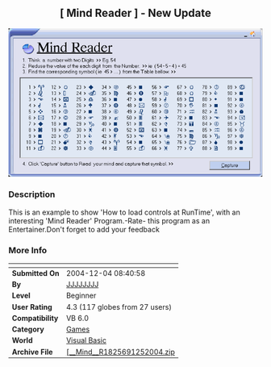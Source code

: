 ﻿<div align="center">

## \[  Mind  Reader  \] \- New Update

<img src="PIC20041251414038.gif">
</div>

### Description

This is an example to show 'How to load controls at RunTime', with an interesting 'Mind Reader' Program.-Rate- this program as an Entertainer.Don't forget to add your feedback
 
### More Info
 


<span>             |<span>
---                |---
**Submitted On**   |2004-12-04 08:40:58
**By**             |[JJJJJJJJ](https://github.com/Planet-Source-Code/PSCIndex/blob/master/ByAuthor/jjjjjjjj.md)
**Level**          |Beginner
**User Rating**    |4.3 (117 globes from 27 users)
**Compatibility**  |VB 6\.0
**Category**       |[Games](https://github.com/Planet-Source-Code/PSCIndex/blob/master/ByCategory/games__1-38.md)
**World**          |[Visual Basic](https://github.com/Planet-Source-Code/PSCIndex/blob/master/ByWorld/visual-basic.md)
**Archive File**   |[\[\_\_Mind\_\_R1825691252004\.zip](https://github.com/Planet-Source-Code/jjjjjjjj-mind-reader-new-update__1-57560/archive/master.zip)








